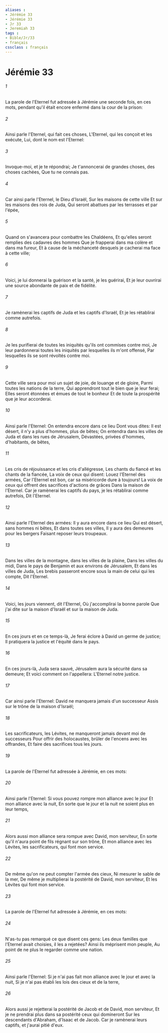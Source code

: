 ```yaml
---
aliases : 
- Jérémie 33
- Jérémie 33
- Jr 33
- Jeremiah 33
tags : 
- Bible/Jr/33
- français
cssclass : français
---
```


# Jérémie 33

###### 1
La parole de l'Eternel fut adressée à Jérémie une seconde fois, en ces mots, pendant qu'il était encore enfermé dans la cour de la prison:
###### 2
Ainsi parle l'Eternel, qui fait ces choses, L'Eternel, qui les conçoit et les exécute, Lui, dont le nom est l'Eternel:
###### 3
Invoque-moi, et je te répondrai; Je t'annoncerai de grandes choses, des choses cachées, Que tu ne connais pas.
###### 4
Car ainsi parle l'Eternel, le Dieu d'Israël, Sur les maisons de cette ville Et sur les maisons des rois de Juda, Qui seront abattues par les terrasses et par l'épée,
###### 5
Quand on s'avancera pour combattre les Chaldéens, Et qu'elles seront remplies des cadavres des hommes Que je frapperai dans ma colère et dans ma fureur, Et à cause de la méchanceté desquels je cacherai ma face à cette ville;
###### 6
Voici, je lui donnerai la guérison et la santé, je les guérirai, Et je leur ouvrirai une source abondante de paix et de fidélité.
###### 7
Je ramènerai les captifs de Juda et les captifs d'Israël, Et je les rétablirai comme autrefois.
###### 8
Je les purifierai de toutes les iniquités qu'ils ont commises contre moi, Je leur pardonnerai toutes les iniquités par lesquelles ils m'ont offensé, Par lesquelles ils se sont révoltés contre moi.
###### 9
Cette ville sera pour moi un sujet de joie, de louange et de gloire, Parmi toutes les nations de la terre, Qui apprendront tout le bien que je leur ferai; Elles seront étonnées et émues de tout le bonheur Et de toute la prospérité que je leur accorderai.
###### 10
Ainsi parle l'Eternel: On entendra encore dans ce lieu Dont vous dites: Il est désert, il n'y a plus d'hommes, plus de bêtes; On entendra dans les villes de Juda et dans les rues de Jérusalem, Dévastées, privées d'hommes, d'habitants, de bêtes,
###### 11
Les cris de réjouissance et les cris d'allégresse, Les chants du fiancé et les chants de la fiancée, La voix de ceux qui disent: Louez l'Eternel des armées, Car l'Eternel est bon, car sa miséricorde dure à toujours! La voix de ceux qui offrent des sacrifices d'actions de grâces Dans la maison de l'Eternel. Car je ramènerai les captifs du pays, je les rétablirai comme autrefois, Dit l'Eternel.
###### 12
Ainsi parle l'Eternel des armées: Il y aura encore dans ce lieu Qui est désert, sans hommes ni bêtes, Et dans toutes ses villes, Il y aura des demeures pour les bergers Faisant reposer leurs troupeaux.
###### 13
Dans les villes de la montagne, dans les villes de la plaine, Dans les villes du midi, Dans le pays de Benjamin et aux environs de Jérusalem, Et dans les villes de Juda, Les brebis passeront encore sous la main de celui qui les compte, Dit l'Eternel.
###### 14
Voici, les jours viennent, dit l'Eternel, Où j'accomplirai la bonne parole Que j'ai dite sur la maison d'Israël et sur la maison de Juda.
###### 15
En ces jours et en ce temps-là, Je ferai éclore à David un germe de justice; Il pratiquera la justice et l'équité dans le pays.
###### 16
En ces jours-là, Juda sera sauvé, Jérusalem aura la sécurité dans sa demeure; Et voici comment on l'appellera: L'Eternel notre justice.
###### 17
Car ainsi parle l'Eternel: David ne manquera jamais d'un successeur Assis sur le trône de la maison d'Israël;
###### 18
Les sacrificateurs, les Lévites, ne manqueront jamais devant moi de successeurs Pour offrir des holocaustes, brûler de l'encens avec les offrandes, Et faire des sacrifices tous les jours.
###### 19
La parole de l'Eternel fut adressée à Jérémie, en ces mots:
###### 20
Ainsi parle l'Eternel: Si vous pouvez rompre mon alliance avec le jour Et mon alliance avec la nuit, En sorte que le jour et la nuit ne soient plus en leur temps,
###### 21
Alors aussi mon alliance sera rompue avec David, mon serviteur, En sorte qu'il n'aura point de fils régnant sur son trône, Et mon alliance avec les Lévites, les sacrificateurs, qui font mon service.
###### 22
De même qu'on ne peut compter l'armée des cieux, Ni mesurer le sable de la mer, De même je multiplierai la postérité de David, mon serviteur, Et les Lévites qui font mon service.
###### 23
La parole de l'Eternel fut adressée à Jérémie, en ces mots:
###### 24
N'as-tu pas remarqué ce que disent ces gens: Les deux familles que l'Eternel avait choisies, il les a rejetées? Ainsi ils méprisent mon peuple, Au point de ne plus le regarder comme une nation.
###### 25
Ainsi parle l'Eternel: Si je n'ai pas fait mon alliance avec le jour et avec la nuit, Si je n'ai pas établi les lois des cieux et de la terre,
###### 26
Alors aussi je rejetterai la postérité de Jacob et de David, mon serviteur, Et je ne prendrai plus dans sa postérité ceux qui domineront Sur les descendants d'Abraham, d'Isaac et de Jacob. Car je ramènerai leurs captifs, et j'aurai pitié d'eux.
